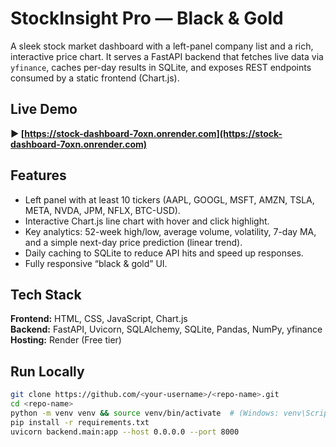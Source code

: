 # StockInsight Pro — Black & Gold

A sleek stock market dashboard with a left-panel company list and a rich, interactive price chart. It serves a FastAPI backend that fetches live data via `yfinance`, caches per-day results in SQLite, and exposes REST endpoints consumed by a static frontend (Chart.js).

## Live Demo
**▶ [https://stock-dashboard-7oxn.onrender.com](https://stock-dashboard-7oxn.onrender.com)**


## Features
- Left panel with at least 10 tickers (AAPL, GOOGL, MSFT, AMZN, TSLA, META, NVDA, JPM, NFLX, BTC-USD).
- Interactive Chart.js line chart with hover and click highlight.
- Key analytics: 52-week high/low, average volume, volatility, 7-day MA, and a simple next-day price prediction (linear trend).
- Daily caching to SQLite to reduce API hits and speed up responses.
- Fully responsive “black & gold” UI.

## Tech Stack
**Frontend:** HTML, CSS, JavaScript, Chart.js  
**Backend:** FastAPI, Uvicorn, SQLAlchemy, SQLite, Pandas, NumPy, yfinance  
**Hosting:** Render (Free tier)

## Run Locally
```bash
git clone https://github.com/<your-username>/<repo-name>.git
cd <repo-name>
python -m venv venv && source venv/bin/activate  # (Windows: venv\Scripts\activate)
pip install -r requirements.txt
uvicorn backend.main:app --host 0.0.0.0 --port 8000
